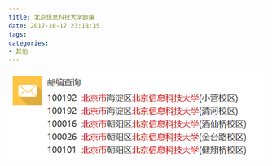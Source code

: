 ```yaml
---
title: 北京信息科技大学邮编
date: 2017-10-17 23:18:35
tags:
categories:
- 其他
---
```

![北京信息科技大学邮编](北京信息科技大学邮编/邮编.png)

